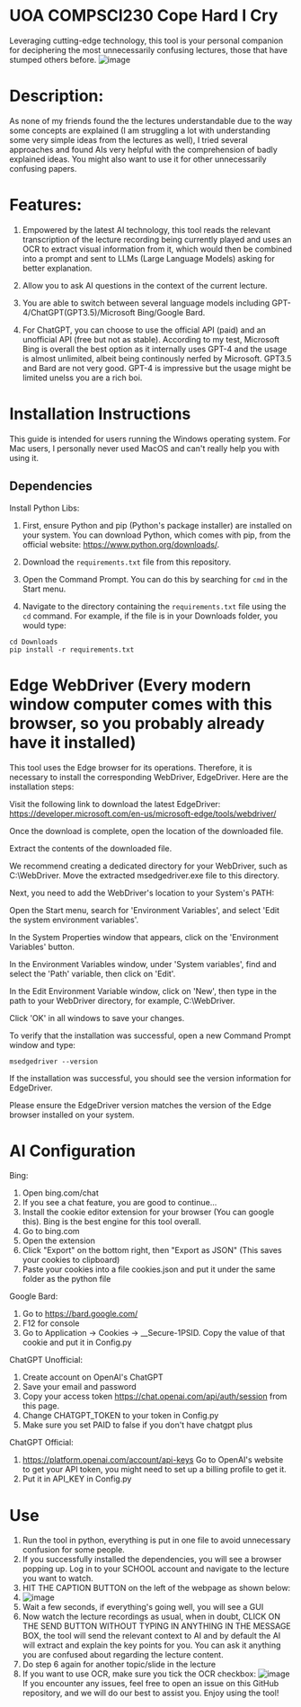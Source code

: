 # UOA COMPSCI230 Cope Hard I Cry
Leveraging cutting-edge technology, this tool is your personal companion for deciphering the most unnecessarily confusing lectures, those that have stumped others before. 
![image](https://github.com/naruto716/uoacompsci230copehard/assets/79365555/351c6527-3940-4f25-8260-140705661cfd)

# Description:
As none of my friends found the the lectures understandable due to the way some concepts are explained (I am struggling a lot with understanding some very simple ideas from the lectures as well), I tried several approaches and found AIs very helpful with the comprehension of badly explained ideas. You might also want to use it for other unnecessarily confusing papers.

# Features:
1. Empowered by the latest AI technology, this tool reads the relevant transcription of the lecture recording being currently played and uses an OCR to extract visual information from it, which would then be combined into a prompt and sent to LLMs (Large Language Models) asking for better explanation. 

2. Allow you to ask AI questions in the context of the current lecture.

3. You are able to switch between several language models including GPT-4/ChatGPT(GPT3.5)/Microsoft Bing/Google Bard.

4. For ChatGPT, you can choose to use the official API (paid) and an unofficial API (free but not as stable). According to my test, Microsoft Bing is overall the best option as it internally uses GPT-4 and the usage is almost unlimited, albeit being continously nerfed by Microsoft. GPT3.5 and Bard are not very good. GPT-4 is impressive but the usage might be limited unelss you are a rich boi.

# Installation Instructions

This guide is intended for users running the Windows operating system. For Mac users, I personally never used MacOS and can't really help you with using it.

## Dependencies

Install Python Libs:

1. First, ensure Python and pip (Python's package installer) are installed on your system. You can download Python, which comes with pip, from the official website: https://www.python.org/downloads/.

2. Download the `requirements.txt` file from this repository.

3. Open the Command Prompt. You can do this by searching for `cmd` in the Start menu.

4. Navigate to the directory containing the `requirements.txt` file using the `cd` command. For example, if the file is in your Downloads folder, you would type:

```
cd Downloads
pip install -r requirements.txt
```

# Edge WebDriver (Every modern window computer comes with this browser, so you probably already have it installed)
This tool uses the Edge browser for its operations. Therefore, it is necessary to install the corresponding WebDriver, EdgeDriver. Here are the installation steps:

Visit the following link to download the latest EdgeDriver: https://developer.microsoft.com/en-us/microsoft-edge/tools/webdriver/

Once the download is complete, open the location of the downloaded file.

Extract the contents of the downloaded file.

We recommend creating a dedicated directory for your WebDriver, such as C:\WebDriver. Move the extracted msedgedriver.exe file to this directory.

Next, you need to add the WebDriver's location to your System's PATH:

Open the Start menu, search for 'Environment Variables', and select 'Edit the system environment variables'.

In the System Properties window that appears, click on the 'Environment Variables' button.

In the Environment Variables window, under 'System variables', find and select the 'Path' variable, then click on 'Edit'.

In the Edit Environment Variable window, click on 'New', then type in the path to your WebDriver directory, for example, C:\WebDriver.

Click 'OK' in all windows to save your changes.

To verify that the installation was successful, open a new Command Prompt window and type:
```
msedgedriver --version
```
If the installation was successful, you should see the version information for EdgeDriver.

Please ensure the EdgeDriver version matches the version of the Edge browser installed on your system.

# AI Configuration
Bing:
1. Open bing.com/chat
2. If you see a chat feature, you are good to continue...
3. Install the cookie editor extension for your browser (You can google this). Bing is the best engine for this tool overall.
4. Go to bing.com
5. Open the extension
6. Click "Export" on the bottom right, then "Export as JSON" (This saves your cookies to clipboard)
7. Paste your cookies into a file cookies.json and put it under the same folder as the python file

Google Bard:
1. Go to https://bard.google.com/
2. F12 for console
3. Go to Application → Cookies → __Secure-1PSID. Copy the value of that cookie and put it in Config.py

ChatGPT Unofficial:
1. Create account on OpenAI's ChatGPT
2. Save your email and password
3. Copy your access token https://chat.openai.com/api/auth/session from this page.
4. Change CHATGPT_TOKEN to your token in Config.py
5. Make sure you set PAID to false if you don't have chatgpt plus

ChatGPT Official:
1. https://platform.openai.com/account/api-keys Go to OpenAI's website to get your API token, you might need to set up a billing profile to get it.
2. Put it in API_KEY in Config.py

# Use
1. Run the tool in python, everything is put in one file to avoid unnecessary confusion for some people.
2. If you successfully installed the dependencies, you will see a browser popping up. Log in to your SCHOOL account and navigate to the lecture you want to watch.
3. HIT THE CAPTION BUTTON on the left of the webpage as shown below:
4. ![image](https://github.com/naruto716/uoacompsci230copehard/assets/79365555/a21fb5b9-f347-4d7c-b92b-5e914abe0bdd)
5. Wait a few seconds, if everything's going well, you will see a GUI
6. Now watch the lecture recordings as usual, when in doubt, CLICK ON THE SEND BUTTON WITHOUT TYPING IN ANYTHING IN THE MESSAGE BOX, the tool will send the relevant context to AI and by default the AI will extract and explain the key points for you. You can ask it anything you are confused about regarding the lecture content.
7. Do step 6 again for another topic/slide in the lecture
8. If you want to use OCR, make sure you tick the OCR checkbox:
![image](https://github.com/naruto716/uoacompsci230copehard/assets/79365555/cf6c4b66-3972-4641-831b-75177bf9be0e)
If you encounter any issues, feel free to open an issue on this GitHub repository, and we will do our best to assist you. Enjoy using the tool!
